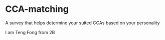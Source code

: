 # CCA-matching

A survey that helps determine your suited CCAs based on your personality

I am Teng Fong from 2B
